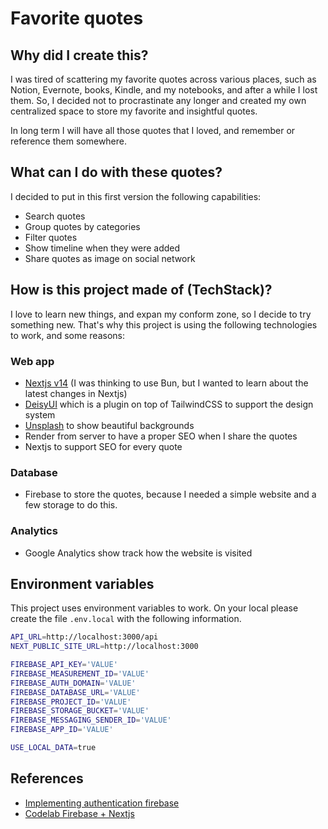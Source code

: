 # Favorite quotes

## Why did I create this?

I was tired of scattering my favorite quotes across various places, such as Notion, Evernote, books, Kindle, and my notebooks, and after a while I lost them. So, I decided not to procrastinate any longer and created my own centralized space to store my favorite and insightful quotes.

In long term I will have all those quotes that I loved, and remember or reference them somewhere.

## What can I do with these quotes?

I decided to put in this first version the following capabilities:

- Search quotes
- Group quotes by categories
- Filter quotes
- Show timeline when they were added
- Share quotes as image on social network

## How is this project made of (TechStack)?

I love to learn new things, and expan my conform zone, so I decide to try something new. That's why this project is using the following technologies to work, and some reasons:

### Web app
- [Nextjs v14](https://nextjs.org/blog/next-14) (I was thinking to use Bun, but I wanted to learn about the latest changes in Nextjs)
- [DeisyUI](https://daisyui.com/blog/daisyui-vs-tailwindui/) which is a plugin on top of TailwindCSS to support the design system
- [Unsplash](https://unsplash.com/) to show beautiful backgrounds
- Render from server to have a proper SEO when I share the quotes
- Nextjs to support SEO for every quote

### Database
- Firebase to store the quotes, because I needed a simple website and a few storage to do this.

### Analytics
- Google Analytics show track how the website is visited


## Environment variables

This project uses environment variables to work. On your local please create the file `.env.local` with the following information.

```sh
API_URL=http://localhost:3000/api
NEXT_PUBLIC_SITE_URL=http://localhost:3000

FIREBASE_API_KEY='VALUE'
FIREBASE_MEASUREMENT_ID='VALUE'
FIREBASE_AUTH_DOMAIN='VALUE'
FIREBASE_DATABASE_URL='VALUE'
FIREBASE_PROJECT_ID='VALUE'
FIREBASE_STORAGE_BUCKET='VALUE'
FIREBASE_MESSAGING_SENDER_ID='VALUE'
FIREBASE_APP_ID='VALUE'

USE_LOCAL_DATA=true
```


## References

- [Implementing authentication firebase](https://blog.logrocket.com/implementing-authentication-in-next-js-with-firebase/)
- [Codelab Firebase + Nextjs](https://firebase.google.com/codelabs/firebase-nextjs#7)